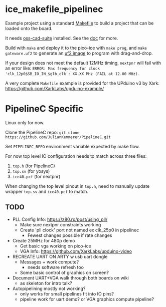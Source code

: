 # ice_makefile_pipelinec

Example project using a standard [Makefile](https://en.wikipedia.org/wiki/Make_%28software%29)
to build a project that can be loaded onto the board.

It needs [oss-cad-suite](https://github.com/YosysHQ/oss-cad-suite-build) installed.
See the [doc](https://pico-ice.tinyvision.ai/using_oss_cad_suite.html) for more.

Build with `make` and deploy it to the pico-ice with `make prog`, and `make gateware.uf2` to generate an
[uf2 image](https://pico-ice.tinyvision.ai/programming_the_fpga.html#using-a-drag-drop-or-file-copy-scheme)
to program with drag-and-drop.

If your design does not meet the default 12MHz timing, `nextpnr` will fail with an error like:
`ERROR: Max frequency for clock 'clk_12p0$SB_IO_IN_$glb_clk': XX.XX MHz (FAIL at 12.00 MHz)`.

A very complete `Makefile` example is provided for the UPduino v3 by Xark:
<https://github.com/XarkLabs/upduino-example/>

# PipelineC Specific

Linux only for now.

Clone the PipelineC repo:
`git clone https://github.com/JulianKemmerer/PipelineC.git`

Set `PIPELINEC_REPO` environment variable expected by make flow.

For now top level IO configuration needs to match across three files:
1) `top.h` (for PipelineC)
2) `top.sv` (for yosys)
3) `ice40.pcf` (for nextpnr)

When changing the top level pinout in `top.h`, need to manually update wrapper `top.sv` and `ice40.pcf` to match.

## TODO
* PLL Config Info: https://z80.ro/post/using_pll/
  * Make sure nextpnr constraints working
  * Create 'pll clock' port not named ex clk_25p0 in pipelinec
    * Fewest changes possible if rate changes
* Create 25MHz for 480p demo
  * Get basic vga working on pico-ice
  * VGA Info: https://github.com/XarkLabs/upduino-video
* RECREATE UART ON ARTY w usb uart dongle
  * Messages + work compute?
    * needs software refresh too
  * Some basic control of graphics on screen?
* Document UART+VGA walk through both boards on wiki
  * as skeleton for intro talk?
* Autopipelining mostly not working?
  * only works for small pipelines fit into IO pins?
  * pipeline work for uart demo? or VGA graphics compute pipeline?





